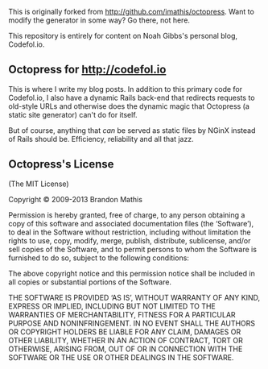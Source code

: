 This is originally forked from http://github.com/imathis/octopress.
Want to modify the generator in some way?  Go there, not here.

This repository is entirely for content on Noah Gibbs's personal blog,
Codefol.io.

## Octopress for http://codefol.io

This is where I write my blog posts.  In addition to this primary code
for Codefol.io, I also have a dynamic Rails back-end that redirects
requests to old-style URLs and otherwise does the dynamic magic that
Octopress (a static site generator) can't do for itself.

But of course, anything that *can* be served as static files by NGinX
instead of Rails should be.  Efficiency, reliability and all that
jazz.

## Octopress's License
(The MIT License)

Copyright © 2009-2013 Brandon Mathis

Permission is hereby granted, free of charge, to any person obtaining a copy of this software and associated documentation files (the ‘Software’), to deal in the Software without restriction, including without limitation the rights to use, copy, modify, merge, publish, distribute, sublicense, and/or sell copies of the Software, and to permit persons to whom the Software is furnished to do so, subject to the following conditions:

The above copyright notice and this permission notice shall be included in all copies or substantial portions of the Software.

THE SOFTWARE IS PROVIDED ‘AS IS’, WITHOUT WARRANTY OF ANY KIND, EXPRESS OR IMPLIED, INCLUDING BUT NOT LIMITED TO THE WARRANTIES OF MERCHANTABILITY, FITNESS FOR A PARTICULAR PURPOSE AND NONINFRINGEMENT. IN NO EVENT SHALL THE AUTHORS OR COPYRIGHT HOLDERS BE LIABLE FOR ANY CLAIM, DAMAGES OR OTHER LIABILITY, WHETHER IN AN ACTION OF CONTRACT, TORT OR OTHERWISE, ARISING FROM, OUT OF OR IN CONNECTION WITH THE SOFTWARE OR THE USE OR OTHER DEALINGS IN THE SOFTWARE.
